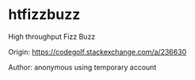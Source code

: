 # htfizzbuzz
High throughput Fizz Buzz

Origin: https://codegolf.stackexchange.com/a/236630

Author: anonymous using temporary account

